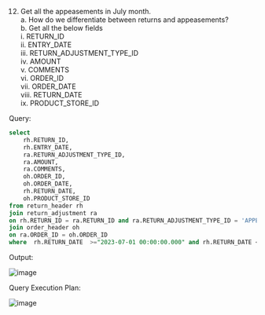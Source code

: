 12. Get all the appeasements in July month.<br>
a. How do we differentiate between returns and appeasements?<br>
b. Get all the below fields <br>
 i.    RETURN_ID<br>
 ii.   ENTRY_DATE <br>
 iii.  RETURN_ADJUSTMENT_TYPE_ID<br>
 iv.   AMOUNT<br>
 v.    COMMENTS <br>
 vi.   ORDER_ID<br>
 vii.  ORDER_DATE <br>
 viii. RETURN_DATE<br>
 ix.   PRODUCT_STORE_ID<br>

Query:
```sql
select 
	rh.RETURN_ID,
	rh.ENTRY_DATE,
	ra.RETURN_ADJUSTMENT_TYPE_ID,
	ra.AMOUNT,
	ra.COMMENTS,
	oh.ORDER_ID,
	oh.ORDER_DATE,
	rh.RETURN_DATE,
	oh.PRODUCT_STORE_ID 
from return_header rh 
join return_adjustment ra 
on rh.RETURN_ID = ra.RETURN_ID and ra.RETURN_ADJUSTMENT_TYPE_ID = 'APPEASEMENT'
join order_header oh 
on ra.ORDER_ID = oh.ORDER_ID 
where  rh.RETURN_DATE  >="2023-07-01 00:00:00.000" and rh.RETURN_DATE <= "2023-07-31 23:59:59.999";
```
Output:

![image](https://github.com/Sandesh3003/TrainingAssignment/assets/77960808/f9109714-3c4a-4e77-acf8-6ee56b96681b)

Query Execution Plan:

![image](https://github.com/Sandesh3003/TrainingAssignment/assets/77960808/4199fca2-f25f-47cf-8345-52f40f92829d)
